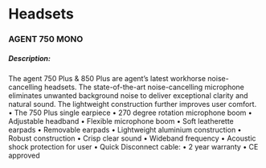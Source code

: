# Headsets
### AGENT 750 MONO
##### Description:
The agent 750 Plus & 850 Plus are agent’s latest workhorse noise-cancelling headsets. The
state-of-the-art noise-cancelling microphone eliminates unwanted background noise to
deliver exceptional clarity and natural sound. The lightweight construction further improves
user comfort.
    • The 750 Plus single earpiece
    • 270 degree rotation microphone boom
    • Adjustable headband
    • Flexible microphone boom
    • Soft leatherette earpads
    • Removable earpads
    • Lightweight aluminium construction
    • Robust construction
    • Crisp clear sound
    • Wideband frequency
    • Acoustic shock protection for user
    • Quick Disconnect cable:
    • 2 year warranty
    • CE approved
